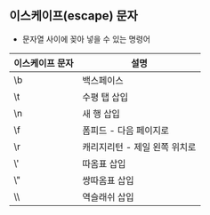 ## 이스케이프(escape) 문자
* 문자열 사이에 꽂아 넣을 수 있는 명령어

| 이스케이프 문자 | 설명 |
| ------ | ------ |
|\b | 백스페이스 |
|\t |수평 탭 삽입|
|\n| 새 행 삽입|
|\f | 폼피드 - 다음 페이지로 |
|\r |캐리지리턴 - 제일 왼쪽 위치로|
|\\'| 따옴표 삽입|
|\\" | 쌍따옴표 삽입 |
|\\\ |역슬래쉬 삽입|
